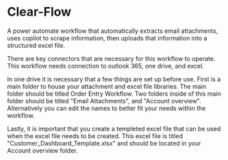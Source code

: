 # Clear-Flow
A power automate workflow that automatically extracts email attachments, uses copilot to scrape information, then uploads that information into a structured excel file.

There are key connectors that are necessary for this workflow to operate. This workflow needs connection to outlook 365, one drive, and excel.

In one drive it is necessary that a few things are set up before use. First is a main folder to house your attachment and excel file libraries. The main folder should be titled Order Entry Workflow. Two folders inside of this main folder should be titled "Email Attachments", and "Account overview". Alternatively you can edit the names to better fit your needs within the workflow.

Lastly, it is important that you create a templeted excel file that can be used when the excel file needs to be created. This excel file is titled "Customer_Dashboard_Template.xlsx" and should be located in your Account overview folder.

